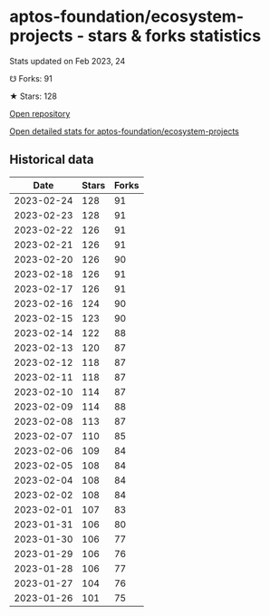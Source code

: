 # aptos-foundation/ecosystem-projects - stars & forks statistics

Stats updated on Feb 2023, 24

☋ Forks: 91

★ Stars: 128

[Open repository](https://github.com/aptos-foundation/ecosystem-projects)

[Open detailed stats for aptos-foundation/ecosystem-projects](https://reviewgithub.com/rep/aptos-foundation/ecosystem-projects)

## Historical data
| Date | Stars | Forks |
|------|-------|-------|
| 2023-02-24 | 128 | 91 | 
| 2023-02-23 | 128 | 91 | 
| 2023-02-22 | 126 | 91 | 
| 2023-02-21 | 126 | 91 | 
| 2023-02-20 | 126 | 90 | 
| 2023-02-18 | 126 | 91 | 
| 2023-02-17 | 126 | 91 | 
| 2023-02-16 | 124 | 90 | 
| 2023-02-15 | 123 | 90 | 
| 2023-02-14 | 122 | 88 | 
| 2023-02-13 | 120 | 87 | 
| 2023-02-12 | 118 | 87 | 
| 2023-02-11 | 118 | 87 | 
| 2023-02-10 | 114 | 87 | 
| 2023-02-09 | 114 | 88 | 
| 2023-02-08 | 113 | 87 | 
| 2023-02-07 | 110 | 85 | 
| 2023-02-06 | 109 | 84 | 
| 2023-02-05 | 108 | 84 | 
| 2023-02-04 | 108 | 84 | 
| 2023-02-02 | 108 | 84 | 
| 2023-02-01 | 107 | 83 | 
| 2023-01-31 | 106 | 80 | 
| 2023-01-30 | 106 | 77 | 
| 2023-01-29 | 106 | 76 | 
| 2023-01-28 | 106 | 77 | 
| 2023-01-27 | 104 | 76 | 
| 2023-01-26 | 101 | 75 | 

